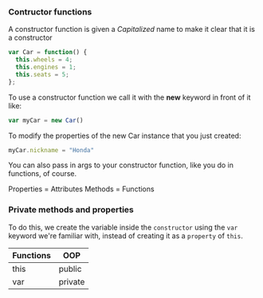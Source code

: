 
### Contructor functions
A constructor function is given a _Capitalized_ name to make it clear that it is a constructor

```javascript
var Car = function() {
  this.wheels = 4;
  this.engines = 1;
  this.seats = 5;
};
```

To use a constructor function we call it with the **new** keyword in front of it like:

```javascript
var myCar = new Car()
```

To modify the properties of the new Car instance that you just created:

```javascript
myCar.nickname = "Honda"
```

You can also pass in args to your constructor function, like you do in functions, of course.

Properties = Attributes
Methods = Functions

### Private methods and properties
To do this, we create the variable inside the `constructor` using the `var` keyword we're familiar with, instead of creating it as a `property` of `this`.

| Functions | OOP |
|-------------|-------|
| this | public |
| var  | private |


